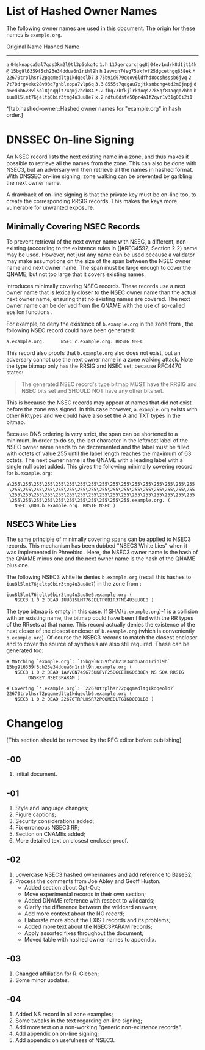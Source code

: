 # List of Hashed Owner Names

The following owner names are used in this document. The
origin for these names is `example.org`.

Original Name     Hashed Name
-------------     -----------
`a`               `04sknapca5al7qos3km2l9tl3p5okq4c`
`1.h`             `117gercprcjgg8j04ev1ndrk8d1jt14k`
`@`               `15bg9l6359f5ch23e34ddua6n1rihl9h`
`h`               `1avvqn74sg75ukfvf25dgcethgq638ek`
`*`               `22670trplhsr72pqqmedltg1kdqeolb7`
`3`               `75b9id679qqov6ldfhd8ocshsssb6jvq`
`2`               `7t70drg4ekc28v93q7gnbleopa7vlp6q`
`3.3`             `8555t7qegau7pjtksnbchg4td2m0jnpj`
`d`               `a6edkb6v8vl5ol8jnqqlt74qmj7heb84`
`*.2`             `fbq73bfkjlrkdoqs27k5qf81aqqd7hho`
`b`               `iuu8l5lmt76jeltp0bir3tmg4u3uu8e7`
`x.2`             `ndtu6dste50pr4a1f2qvr1v31g00i2i1`

^[tab:hashed-owner::Hashed owner names for "example.org" in hash order.]

# DNSSEC On-line Signing

An NSEC record lists the next existing name in a zone, and thus makes it
possible to retrieve all the names from the zone. This can also be done
with NSEC3, but an adversary will then retrieve all the names in hashed
format. With DNSSEC on-line signing, zone walking can be prevented by garbling
the next owner name.

A drawback of on-line signing is that the private key must be on-line too, to
create the corresponding RRSIG records. This makes the keys more vulnerable
for unwanted exposure.

## Minimally Covering NSEC Records

To prevent retrieval of the next owner name with NSEC, a different, 
non-existing (according to the existence rules in []#RFC4592, Section 2.2)
name may be used. However, not just any name can be used because a validator
may make assumptions on the size of the span between the NSEC owner name and
next owner name. The span must be large enough to cover the QNAME, but not too
large that it covers existing names. 

[](#RFC4470) introduces minimally covering NSEC records. These records
use a next owner name that is lexically closer to the NSEC owner name than
the actual next owner name, ensuring that no existing names are covered. 
The next owner name can be derived from the QNAME with the use of so-called
epsilon functions [](#RFC4470).

For example, to deny the existence of `b.example.org` in the zone from
[](#nsec), the following NSEC record could have been generated:

    a.example.org.      NSEC c.example.org. RRSIG NSEC

This record also proofs that `b.example.org` also does not exist, but an
adversary cannot use the next owner name in a zone walking attack. Note the
type bitmap only has the RRSIG and NSEC set, because RFC4470 states:

> The generated NSEC record's type bitmap MUST have the RRSIG and NSEC
> bits set and SHOULD NOT have any other bits set. 

This is because the NSEC records may appear at names that did not exist
before the zone was signed. In this case however, `a.example.org` exists
with other RRtypes and we could have also set the A and TXT types in the
bitmap.

Because DNS ordering is very strict, the span can be shortened to a minimum.
In order to do so, the last character in the leftmost label of the NSEC owner
name needs to be decremented and the label must be filled with octets of value
255 until the label length reaches the maximum of 63 octets. The next owner
name is the QNAME with a leading label with a single null octet added. This
gives the following minimally covering record for `b.example.org`:

    a\255\255\255\255\255\255\255\255\255\255\255\255\255\255\255\255\255
     \255\255\255\255\255\255\255\255\255\255\255\255\255\255\255\255\255
     \255\255\255\255\255\255\255\255\255\255\255\255\255\255\255\255\255
     \255\255\255\255\255\255\255\255\255\255\255.example.org. (
       NSEC \000.b.example.org. RRSIG NSEC )

## NSEC3 White Lies

The same principle of minimally covering spans can be applied to NSEC3 records.
This mechanism has been dubbed "NSEC3 White Lies" when it was implemented in
Phreebird [](#phreebird). Here, the NSEC3 owner name is the hash of the QNAME
minus one and the next owner name is the hash of the QNAME plus one.

The following NSEC3 white lie denies `b.example.org` (recall this hashes to
`iuu8l5lmt76jeltp0bir3tmg4u3uu8e7`) in the zone from
[](#nsec):

    iuu8l5lmt76jeltp0bir3tmg4u3uu8e6.example.org (
       NSEC3 1 0 2 DEAD IUU815LMT76JELTP0BIR3TMG4U3UU8E8 )

The type bitmap is empty in this case. If SHA1(`b.example.org`)-1 is a
collision with an existing name, the bitmap could have been filled with the
RR types of the RRsets at that name. This record actually denies the existence
of the next closer of the closest encloser of `b.example.org` (which is 
conveniently `b.example.org`). Of course the NSEC3 records to match the 
closest encloser and to cover the source of synthesis are also still required.
These can be generated too:

    # Matching `example.org`: `15bg9l6359f5ch23e34ddua6n1rihl9h`
    15bg9l6359f5ch23e34ddua6n1rihl9h.example.org (
       NSEC3 1 0 2 DEAD 1AVVQN74SG75UKFVF25DGCETHGQ638EK NS SOA RRSIG
            DNSKEY NSEC3PARAM )
    
    # Covering `*.example.org`: `22670trplhsr72pqqmedltg1kdqeolb7`
    22670trplhsr72pqqmedltg1kdqeolb6.example.org (
       NSEC3 1 0 2 DEAD 22670TRPLHSR72PQQMEDLTG1KDQEOLB8 )

# Changelog

[This section should be removed by the RFC editor before publishing]

## -00

1. Initial document.

## -01

1. Style and language changes;
1. Figure captions;
1. Security considerations added;
1. Fix erroneous NSEC3 RR;
1. Section on CNAMEs added;
1. More detailed text on closest encloser proof.

## -02

1. Lowercase NSEC3 hashed ownernames and add reference to Base32;
1. Process the comments from Joe Abley and Geoff Huston.
    * Added section about Opt-Out;
    * Move experimental records in their own section;
    * Added DNAME reference with respect to wildcards;
    * Clarify the difference between the wildcard answers;
    * Add more context about the NO record;
    * Elaborate more about the EXIST records and its problems;
    * Added more text about the NSEC3PARAM records;
    * Apply assorted fixes throughout the document;
    * Moved table with hashed owner names to appendix.

## -03

1. Changed affiliation for R. Gieben;
1. Some minor updates.

## -04

1. Added NS record in all zone examples;
1. Some tweaks in the text regarding on-line signing;
1. Add more text on a non-working "generic non-existence records".
1. Add appendix on on-line signing;
1. Add appendix on usefulness of NSEC3.
